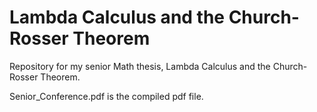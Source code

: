 # Lambda Calculus and the Church-Rosser Theorem
Repository for my senior Math thesis, Lambda Calculus and the Church-Rosser Theorem.

Senior_Conference.pdf is the compiled pdf file.
